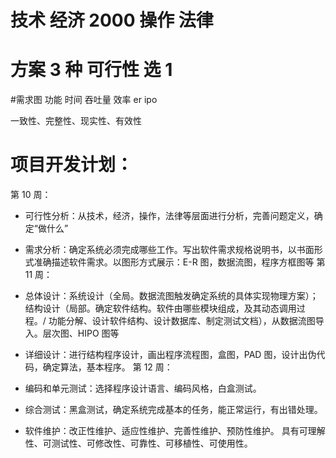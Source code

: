 #

# 技术 经济 2000 操作 法律

# 方案 3 种 可行性 选 1

#需求图 功能 时间 吞吐量 效率 er ipo

一致性、完整性、现实性、有效性

# 项目开发计划：

第 10 周：

- 可行性分析：从技术，经济，操作，法律等层面进行分析，完善问题定义，确定“做什么”
- 需求分析：确定系统必须完成哪些工作。写出软件需求规格说明书，以书面形式准确描述软件需求。以图形方式展示：E-R 图，数据流图，程序方框图等
  第 11 周：
- 总体设计：系统设计（全局。数据流图触发确定系统的具体实现物理方案）；结构设计（局部。确定软件结构。软件由哪些模块组成，及其动态调用过程。/ 功能分解、设计软件结构、设计数据库、制定测试文档），从数据流图导入。层次图、HIPO 图等
- 详细设计：进行结构程序设计，画出程序流程图，盒图，PAD 图，设计出伪代码，确定算法，基本程序。
  第 12 周：
- 编码和单元测试：选择程序设计语言、编码风格，白盒测试。
- 综合测试：黑盒测试，确定系统完成基本的任务，能正常运行，有出错处理。

- 软件维护：改正性维护、适应性维护、完善性维护、预防性维护。 具有可理解性、可测试性、可修改性、可靠性、可移植性、可使用性。
